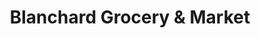 ---
title: "Blanchard Grocery & Market"
url: /shreveport/blanchard-grocery-and-market/
shop: variety store
---